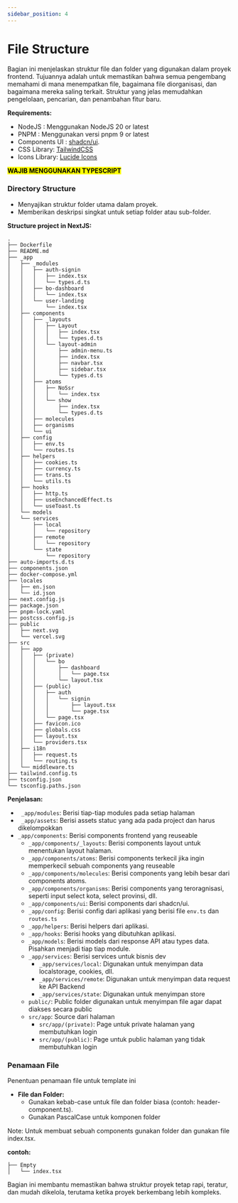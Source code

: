 ```yaml
---
sidebar_position: 4
---
```

# File Structure

Bagian ini menjelaskan struktur file dan folder yang digunakan dalam proyek frontend. Tujuannya adalah untuk memastikan bahwa semua pengembang memahami di mana menempatkan file, bagaimana file diorganisasi, dan bagaimana mereka saling terkait. Struktur yang jelas memudahkan pengelolaan, pencarian, dan penambahan fitur baru.

**Requirements:**
- NodeJS : Menggunakan NodeJS 20 or latest
- PNPM : Menggunakan versi pnpm 9 or latest
- Components UI : [shadcn/ui](https://ui.shadcn.com/). 
- CSS Library: [TailwindCSS](https://tailwindcss.com/docs/installation)
- Icons Library: [Lucide Icons](https://lucide.dev/icons/)

<mark>**WAJIB MENGGUNAKAN TYPESCRIPT**</mark>

### Directory Structure

- Menyajikan struktur folder utama dalam proyek.
- Memberikan deskripsi singkat untuk setiap folder atau sub-folder.

**Structure project in NextJS:**
```plaintext
.
├── Dockerfile
├── README.md
├── _app
│   ├── _modules
│   │   ├── auth-signin
│   │   │   ├── index.tsx
│   │   │   └── types.d.ts
│   │   ├── bo-dashboard
│   │   │   └── index.tsx
│   │   └── user-landing
│   │       └── index.tsx
│   ├── components
│   │   ├── _layouts
│   │   │   ├── Layout
│   │   │   │   ├── index.tsx
│   │   │   │   └── types.d.ts
│   │   │   └── layout-admin
│   │   │       ├── admin-menu.ts
│   │   │       ├── index.tsx
│   │   │       ├── navbar.tsx
│   │   │       ├── sidebar.tsx
│   │   │       └── types.d.ts
│   │   ├── atoms
│   │   │   ├── NoSsr
│   │   │   │   └── index.tsx
│   │   │   └── show
│   │   │       ├── index.tsx
│   │   │       └── types.d.ts
│   │   ├── molecules
│   │   ├── organisms
│   │   └── ui
│   ├── config
│   │   ├── env.ts
│   │   └── routes.ts
│   ├── helpers
│   │   ├── cookies.ts
│   │   ├── currency.ts
│   │   ├── trans.ts
│   │   └── utils.ts
│   ├── hooks
│   │   ├── http.ts
│   │   ├── useEnchancedEffect.ts
│   │   └── useToast.ts
│   └── models
│   └── services
│       ├── local
│       │   └── repository
│       ├── remote
│       │   └── repository
│       └── state
│           └── repository
├── auto-imports.d.ts
├── components.json
├── docker-compose.yml
├── locales
│   ├── en.json
│   └── id.json
├── next.config.js
├── package.json
├── pnpm-lock.yaml
├── postcss.config.js
├── public
│   ├── next.svg
│   └── vercel.svg
├── src
│   ├── app
│   │   ├── (private)
│   │   │   └── bo
│   │   │       ├── dashboard
│   │   │       │   └── page.tsx
│   │   │       └── layout.tsx
│   │   ├── (public)
│   │   │   ├── auth
│   │   │   │   └── signin
│   │   │   │       ├── layout.tsx
│   │   │   │       └── page.tsx
│   │   │   └── page.tsx
│   │   ├── favicon.ico
│   │   ├── globals.css
│   │   ├── layout.tsx
│   │   └── providers.tsx
│   ├── i18n
│   │   ├── request.ts
│   │   └── routing.ts
│   └── middleware.ts
├── tailwind.config.ts
├── tsconfig.json
└── tsconfig.paths.json
```

**Penjelasan:**

- `` _app/modules``: Berisi tiap-tiap modules pada setiap halaman
- `` _app/assets``: Berisi assets statuc yang ada pada project dan harus dikelompokkan
- ``_app/components``: Berisi components frontend yang reuseable
  - ``_app/components/_layouts``: Berisi components layout untuk menentukan layout halaman.
  - ``_app/components/atoms``: Berisi components terkecil jika ingin memperkecil sebuah components yang reuseable
  - ``_app/components/molecules``: Berisi components yang lebih besar dari components atoms.
  - ``_app/components/organisms``: Berisi components yang teroragnisasi, seperti input select kota, select provinsi, dll.
  - ``_app/components/ui``: Berisi components dari shadcn/ui.
  - ``_app/config``: Berisi config dari aplikasi yang berisi file ``env.ts`` dan ``routes.ts``
  - ``_app/helpers``: Berisi helpers dari aplikasi.
  - ``_app/hooks``: Berisi hooks yang dibutuhkan aplikasi.
  - ``_app/models``: Berisi models dari response API atau types data. Pisahkan menjadi tiap tiap module.
  - ``_app/services``: Berisi services untuk bisnis dev
    - ``_app/services/local``: Digunakan untuk menyimpan data localstorage, cookies, dll.
    - ``_app/services/remote``: Digunakan untuk menyimpan data request ke API Backend
    - ``_app/services/state``: Digunakan untuk menyimpan store
  - ``public/``: Public folder digunakan untuk menyimpan file agar dapat diakses secara public
  - ``src/app``: Source dari halaman
    - ``src/app/(private)``: Page untuk private halaman yang membutuhkan login
    - ``src/app/(public)``: Page untuk public halaman yang tidak membutuhkan login

### Penamaan File

Penentuan penamaan file untuk template ini

- **File dan Folder:**
  - Gunakan kebab-case untuk file dan folder biasa (contoh: header-component.ts).
  - Gunakan PascalCase untuk komponen folder

Note: Untuk membuat sebuah components gunakan folder dan gunakan file index.tsx.

**contoh:**
```
├── Empty
│   └── index.tsx
```

Bagian ini membantu memastikan bahwa struktur proyek tetap rapi, teratur, dan mudah dikelola, terutama ketika proyek berkembang lebih kompleks.

